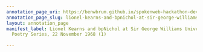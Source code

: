 ```yaml
---
annotation_page_uri: https://benwbrum.github.io/spokenweb-hackathon-development-noterms/annotations/lionel-kearns-and-bpnichol-at-sir-george-williams-university-the-poetry-series-22-november-1968-1--canvas-1-unknown-audience-member-2.json
annotation_page_slug: lionel-kearns-and-bpnichol-at-sir-george-williams-university-the-poetry-series-22-november-1968-1--canvas-1-unknown-audience-member-2
layout: annotation_page
manifest_label: Lionel Kearns and bpNichol at Sir George Williams University, The
  Poetry Series, 22 November 1968 (1)

---
```

